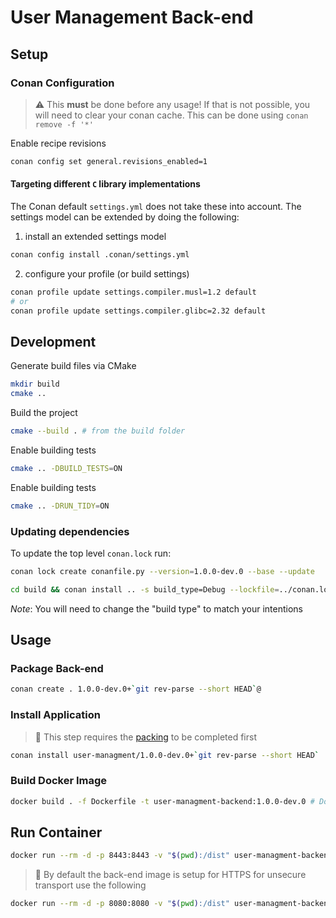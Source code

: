 # User Management Back-end

## Setup

### Conan Configuration

> :warning: This **must** be done before any usage!
If that is not possible, you will need to clear your conan cache. This can be done using `conan remove -f '*'`

Enable recipe revisions

```sh
conan config set general.revisions_enabled=1
```

#### Targeting different `C` library implementations

The Conan default `settings.yml` does not take these into account. The settings model can be extended by doing the following:

1. install an extended settings model

```sh
conan config install .conan/settings.yml
```

2. configure your profile (or build settings)

```sh
conan profile update settings.compiler.musl=1.2 default
# or
conan profile update settings.compiler.glibc=2.32 default
```

## Development

Generate build files via CMake

```sh
mkdir build
cmake ..
```

Build the project

```sh
cmake --build . # from the build folder
```

Enable building tests

```sh
cmake .. -DBUILD_TESTS=ON
```

Enable building tests

```sh
cmake .. -DRUN_TIDY=ON
```

### Updating dependencies

To update the top level `conan.lock` run:

```sh
conan lock create conanfile.py --version=1.0.0-dev.0 --base --update
```

```sh
cd build && conan install .. -s build_type=Debug --lockfile=../conan.lock
```

*Note*: You will need to change the "build type" to match your intentions

## Usage

### Package Back-end

```sh
conan create . 1.0.0-dev.0+`git rev-parse --short HEAD`@
```

### Install Application

> :notebook: This step requires the [packing](#package) to be completed first

```sh
conan install user-managment/1.0.0-dev.0+`git rev-parse --short HEAD`
```

### Build Docker Image

```sh
docker build . -f Dockerfile -t user-managment-backend:1.0.0-dev.0 # Docker does not support SemVer build information
```

## Run Container

```sh
docker run --rm -d -p 8443:8443 -v "$(pwd):/dist" user-managment-backend:1.0.0-dev.0
```

> :notebook: By default the back-end image is setup for HTTPS for unsecure transport use the following

```sh
docker run --rm -d -p 8080:8080 -v "$(pwd):/dist" user-managment-backend:1.0.0-dev.0 dist -a "0.0.0.0" -p 8080 -n 4
```

